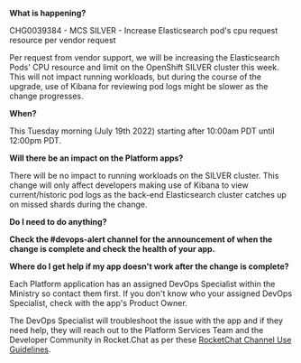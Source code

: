 **What is happening?**

CHG0039384 - MCS SILVER -  Increase Elasticsearch pod's cpu request resource per vendor request

Per request from vendor support, we will be increasing the Elasticsearch Pods' CPU resource and limit on the OpenShift SILVER cluster this week. This will not impact running workloads, but during the course of the upgrade, use of Kibana for reviewing pod logs might be slower as the change progresses.

**When?**

This Tuesday morning (July 19th 2022) starting after 10:00am PDT until 12:00pm PDT.

**Will there be an impact on the Platform apps?**

There will be no impact to running workloads on the SILVER cluster. This change will only affect developers making use of Kibana to view current/historic pod logs as the back-end Elasticsearch cluster catches up on missed shards during the change.

**Do I need to do anything?**

**Check the #devops-alert channel for the announcement of when the change is complete and check the health of your app.**

**Where do I get help if my app doesn't work after the change is complete?**

Each Platform application has an assigned DevOps Specialist within the Ministry so contact them first. If you don't know who your assigned DevOps Specialist, check with the app's Product Owner.

The DevOps Specialist will troubleshoot the issue with the app and if they need help, they will reach out to the Platform Services Team and the Developer Community in Rocket.Chat as per these [RocketChat Channel Use Guidelines](
https://developer.gov.bc.ca/Getting-human-support-for-issues-not-covered-by-devops-requests).